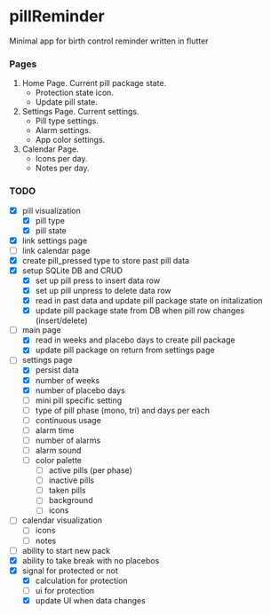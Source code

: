 # pillReminder
Minimal app for birth control reminder written in flutter


### Pages
1. Home Page. Current pill package state.
     * Protection state icon.
     * Update pill state.
2. Settings Page. Current settings. 
    * Pill type settings.
    * Alarm settings.
    * App color settings.
3. Calendar Page. 
    * Icons per day.
    * Notes per day.


### TODO
- [x] pill visualization
  - [x] pill type
  - [x] pill state
- [x] link settings page
- [ ] link calendar page
- [x] create pill_pressed type to store past pill data
- [x] setup SQLite DB and CRUD
  - [x] set up pill press to insert data row
  - [x] set up pill unpress to delete data row
  - [x] read in past data and update pill package state on initalization
  - [x] update pill package state from DB when pill row changes (insert/delete)

- [ ] main page
  - [x] read in weeks and placebo days to create pill package
  - [x] update pill package on return from settings page

- [ ] settings page
  - [x] persist data
  - [x] number of weeks
  - [x] number of placebo days
  - [ ] mini pill specific setting
  - [ ] type of pill phase (mono, tri) and days per each
  - [ ] continuous usage
  - [ ] alarm time
  - [ ] number of alarms
  - [ ] alarm sound
  - [ ] color palette
    - [ ] active pills (per phase)
    - [ ] inactive pills
    - [ ] taken pills
    - [ ] background 
    - [ ] icons
  
- [ ] calendar visualization
  - [ ] icons
  - [ ] notes
  
- [ ] ability to start new pack
- [x] ability to take break with no placebos
- [x] signal for protected or not
  - [x] calculation for protection
  - [ ] ui for protection
  - [x] update UI when data changes
